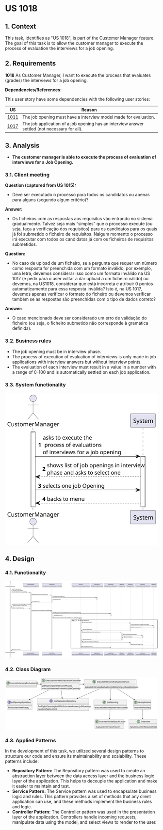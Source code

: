 # US 1018

## 1. Context

This task, identifies as "US 1018", is part of the Customer Manager feature. The goal of this task is to allow the customer manager to execute the process of evaluation the interviews for a job opening.

## 2. Requirements

**1018** As Customer Manager, I want to execute the process that evaluates (grades) the
interviews for a job opening.

**Dependencies/References:**

This user story have some dependencies with the following user stories:

| US                                     | Reason                                                                                        |
|----------------------------------------|-----------------------------------------------------------------------------------------------|
| [1011](../../SprintB/us1011/readme.md) | The job opening must have a interview model made for evaluation.                              |
| [1017](../../SprintC/us1017/readme.md) | The job application of a job opening has an interview answer settled (not necessary for all). |

## 3. Analysis

- **The customer manager is able to execute the process of evaluation of interviews for a Job Opening.**

### 3.1. Client meeting

**Question (captured from US 1015):**

-  Deve ser executado o processo para todos os candidatos ou apenas para alguns (segundo algum critério)?

**Answer:**

-  Os ficheiros com as respostas aos requisitos vão entrando no sistema gradualmente. Talvez seja mais “simples” que o processo execute (ou seja, faça a verificação dos requisitos) para os candidatos para os quais já foi submetido o ficheiro de requisitos. Nalgum momento o processo irá executar com todos os candidatos já com os ficheiros de requisitos submetidos.

**Question:**

- No caso de upload de um ficheiro, se a pergunta que requer um número como resposta for preenchida com um formato inválido, por exemplo, uma letra, devemos considerar isso como um formato inválido na US 1017 (e pedir para o user voltar a dar upload a um ficheiro válido) ou devemos, na US1018, considerar que está incorreta e atribuir 0 pontos automaticamente para essa resposta inválida? Isto é, na US 1017, devemos apenas verificar o formato do ficheiro ou devemos verificar também se as respostas são preenchidas com o tipo de dados correto?

**Answer:**

- O caso mencionado deve ser considerado um erro de validação do ficheiro (ou seja, o ficheiro submetido não corresponde à gramática definida).

### 3.2. Business rules

- The job opening must be in interview phase.
- The process of execution of evaluation of interviews is only made in job applications with interview answers but without interview points.
- The evaluation of each interview must result in a value in a number with a range of 0-100 and is automatically settled on each job application.

### 3.3. System functionality

![](SSD/SSD.svg)

## 4. Design

### 4.1. Functionality

![](SD/SD.svg)

### 4.2. Class Diagram

![](CD/CD.svg)

### 4.3. Applied Patterns

In the development of this task, we utilized several design patterns to structure our code and ensure its
maintainability and scalability. These patterns include:

- **Repository Pattern:** The Repository pattern was used to create an abstraction layer between the data access layer
  and the business logic layer of the application. This helps to decouple the application and make it easier to maintain
  and test.
- **Service Pattern:** The Service pattern was used to encapsulate business logic and rules. This pattern provides a set of methods that any client application can use, and these methods implement the business rules and logic.
- **Controller Pattern:** The Controller pattern was used in the presentation layer of the application. Controllers
  handle incoming requests, manipulate data using the model, and select views to render to the user.